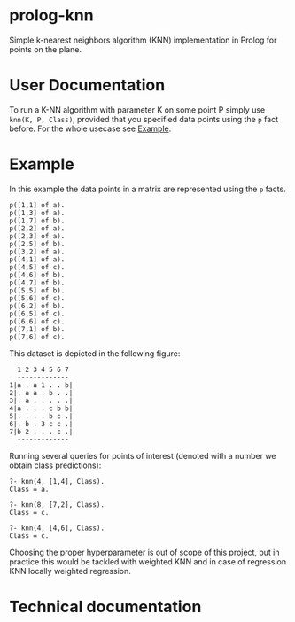 # prolog-knn
Simple k-nearest neighbors algorithm (KNN) implementation in Prolog for points on the plane.

# User Documentation
To run a K-NN algorithm with parameter K on some point P simply use `knn(K, P, Class)`, provided that you specified data points using the `p` fact before. For the whole usecase see [Example](#example).


# Example
In this example the data points in a matrix are represented using the `p` facts.

```
p([1,1] of a).
p([1,3] of a).
p([1,7] of b).
p([2,2] of a).
p([2,3] of a).
p([2,5] of b).
p([3,2] of a).
p([4,1] of a).
p([4,5] of c).
p([4,6] of b).
p([4,7] of b).
p([5,5] of b).
p([5,6] of c).
p([6,2] of b).
p([6,5] of c).
p([6,6] of c).
p([7,1] of b).
p([7,6] of c).
```

This dataset is depicted in the following figure:

```
  1 2 3 4 5 6 7
  -------------
1|a . a 1 . . b|
2|. a a . b . .|
3|. a . . . . .|
4|a . . . c b b|
5|. . . . b c .|
6|. b . 3 c c .|
7|b 2 . . . c .|
  -------------
```

Running several queries for points of interest (denoted with a number we obtain class predictions):
```
?- knn(4, [1,4], Class).
Class = a.

?- knn(8, [7,2], Class).
Class = c.

?- knn(4, [4,6], Class).
Class = c.
```

Choosing the proper hyperparameter is out of scope of this project, but in practice this would be tackled with weighted KNN and in case of regression KNN locally weighted regression.

# Technical documentation